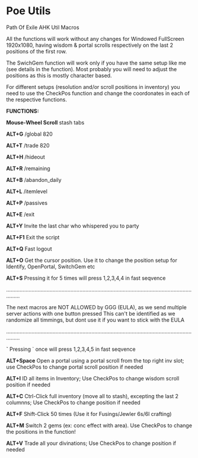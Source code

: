 # Poe Utils
Path Of Exile AHK Util Macros

All the functions will work without any changes for Windowed FullScreen 1920x1080, having wisdom & portal scrolls respectively on the last 2 positions of the first row. 

The SwichGem function will work only if you have the same setup like me (see details in the function). 
Most probably you will need to adjust the positions as this is mostly character based.

For different setups (resolution and/or scroll positions in inventory) you need to use the CheckPos function and change the coordonates in each of the respective functions.

**FUNCTIONS:**

**Mouse-Wheel Scroll** stash tabs

**ALT+G** /global 820

**ALT+T** /trade 820 

**ALT+H** /hideout 

**ALT+R** /remaining

**ALT+B** /abandon_daily

**ALT+L** /itemlevel

**ALT+P** /passives

**ALT+E** /exit

**ALT+Y** Invite the last char who whispered you to party

**ALT+F1** Exit the script

**ALT+Q**  Fast logout

**ALT+O**  Get the cursor position. Use it to change the position setup for Identify, OpenPortal, SwitchGem etc

**ALT+S**  Pressing it for 5 times will press 1,2,3,4,4 in fast seqvence

.....................................................................................................................................

The next macros are NOT ALLOWED by GGG (EULA), as we send multiple server actions with one button pressed
This can't be identified as we randomize all timmings, but dont use it if you want to stick with the EULA 

.....................................................................................................................................


**\`** Pressing ` once will press 1,2,3,4,5 in fast seqvence 

**ALT+Space** Open a portal using a portal scroll from the top right inv slot; use CheckPos to change portal scroll position if needed

**ALT+I** ID all items in Inventory; Use CheckPos to change wisdom scroll position if needed

**ALT+C** Ctrl-Click full inventory (move all to stash), excepting the last 2 columnns; Use CheckPos to change position if needed

**ALT+F** Shift-Click 50 times (Use it for Fusings/Jewler 6s/6l crafting)

**ALT+M** Switch 2 gems (ex: conc effect with area). Use CheckPos to change the positions in the function! 

**ALT+V** Trade all your divinations; Use CheckPos to change position if needed

